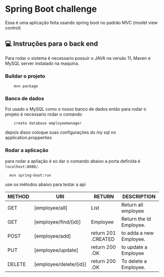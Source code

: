 # Spring Boot challenge

Essa é uma aplicação feita usando spring boot no padrão MVC (model view control)

## 💻 Instruções para o back end

Para rodar o sistema é necessario possuir o JAVA na versão 11, Maven e MySQL server instalado na maquina.

### Buildar o projeto
   
```
    mvn package 
```

### Banco de dados

Foi usado o MySQL como o nosso banco de dados então para rodar o projeto é necessario rodar o comando
```
    create database employeemanager
```
depois disso coloque suas configurações do my sql no application.propperties

### Rodar a aplicação
para rodar a apliação é so dar o comando abaixo a porta definida é ```localhost:8080/```.
```
  mvn spring-boot:run
```
use os métodos abaixo para testar a api

| METHOD | URI | RETURN | DESCRIPTION | 
| ------ | ------ | ------| ----- |
| GET | [employee/all] | List<Employee> | Return all employee
| GET | [employee/find/{id}] | Employee| Return the Id Employee.
| POST | [employee/add] | return 201 .CREATED| to adda a new Employee.
| PUT | [employee/update] | return 200 .OK| to update a Employee
| DELETE | [employee/delete/{id}] | return 200 .OK | To delete a Employee.
